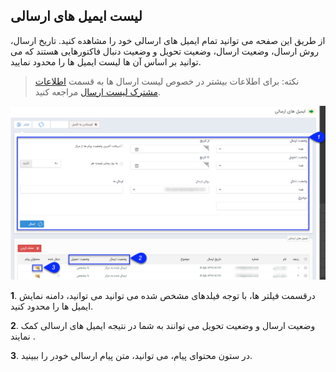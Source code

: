 ﻿## لیست ایمیل ‌های ارسالی



 از طریق این صفحه می توانید  تمام ایمیل های ارسالی خود را مشاهده کنید. تاریخ ارسال، روش ارسال، وضعیت ارسال، وضعیت تحویل و وضعیت دنبال فاکتورهایی هستند که می توانید بر اساس آن ها لیست ایمیل ها را محدود نمایید.

> نکته: برای اطلاعات بیشتر در خصوص لیست ارسال ها به قسمت  [اطلاعات مشترک لیست ارسال](https://github.com/1stco/PayamGostarDocs/blob/master/help2.5.4/Marketing/sms/Send-ist/moshtarake-liste-ersal.md) مراجعه کنید.

![](advertising-sendingmaillist.png)

**1**. درقسمت فیلتر ها، با توجه فیلدهای مشخص شده می توانید می توانید، دامنه نمایش ایمیل ها را محدود کنید.

**2**. وضعیت ارسال و وضعیت تحویل می توانند به شما در نتیجه ایمیل های ارسالی کمک نمایند .

**3**. در ستون محتوای پیام، می توانید، متن پیام ارسالی خودر را ببینید.



